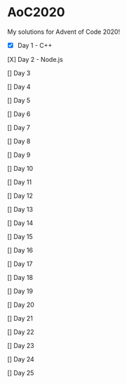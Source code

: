 # AoC2020
My solutions for Advent of Code 2020!

* [X] Day 1 - C++

[X] Day 2 - Node.js

[] Day 3

[] Day 4

[] Day 5

[] Day 6

[] Day 7

[] Day 8

[] Day 9

[] Day 10

[] Day 11

[] Day 12

[] Day 13

[] Day 14

[] Day 15

[] Day 16

[] Day 17

[] Day 18

[] Day 19

[] Day 20

[] Day 21

[] Day 22

[] Day 23

[] Day 24

[] Day 25
